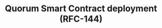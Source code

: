 ---
title: Quorum Smart Contract deployment (RFC-144)
layout: home
parent: OpenDSU for DevOPS
nav_order: 5
---